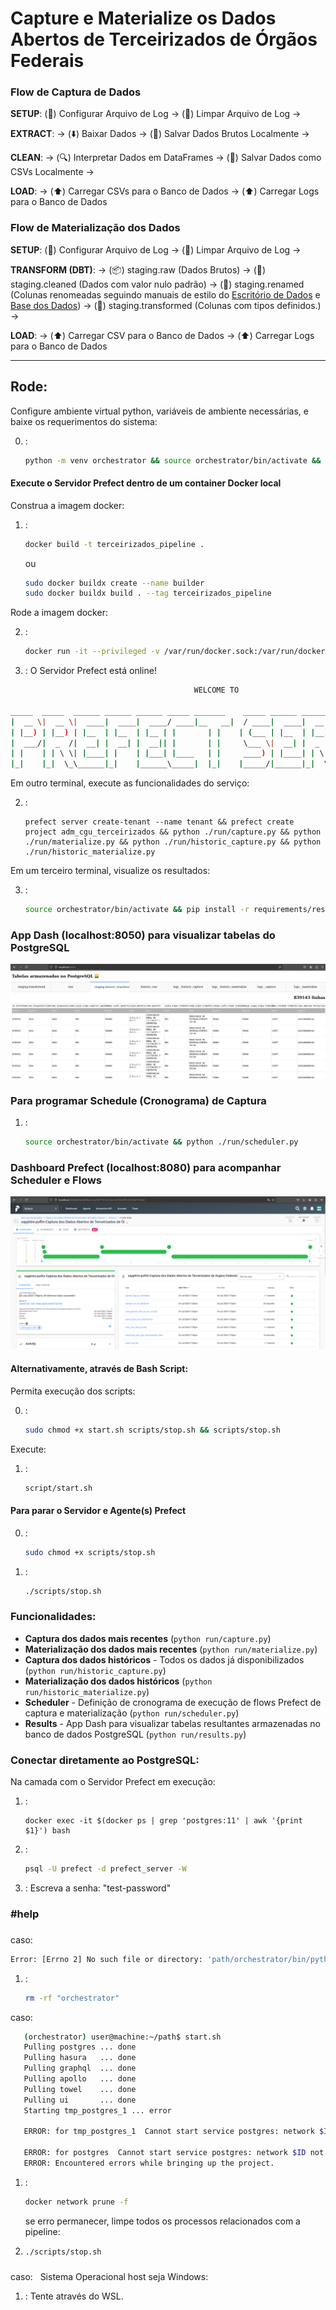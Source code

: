 <!-- # Desafio Engenheiro de Dados @ Escritório de Dados -->
# Capture e Materialize os Dados Abertos de Terceirizados de Órgãos Federais

### Flow de Captura de Dados
**SETUP**:
(🔧) Configurar Arquivo de Log -> (🧹) Limpar Arquivo de Log ->

**EXTRACT**:
 -> (⬇️) Baixar Dados -> (💾) Salvar Dados Brutos Localmente ->

**CLEAN**:
 -> (🔍) Interpretar Dados em DataFrames -> (📝) Salvar Dados como CSVs Localmente ->

**LOAD**:
 -> (⬆️) Carregar CSVs para o Banco de Dados -> (⬆️) Carregar Logs para o Banco de Dados

### Flow de Materialização dos Dados

**SETUP**:
    (🔧) Configurar Arquivo de Log -> (🧹) Limpar Arquivo de Log  ->

**TRANSFORM (DBT)**:
    -> (📦) staging.raw (Dados Brutos) -> (🧼) staging.cleaned (Dados com valor nulo padrão) -> 
    (📝) staging.renamed (Colunas renomeadas seguindo manuais de estilo do [Escritório de Dados](https://docs.dados.rio/guia-desenvolvedores/manual-estilo/#nome-e-ordem-das-colunas) e [Base dos Dados](https://basedosdados.github.io/mais/style_data/)) -> (🔧) staging.transformed (Colunas com tipos definidos.) ->

**LOAD**:
    -> (⬆️) Carregar CSV para o Banco de Dados -> (⬆️) Carregar Logs para o Banco de Dados

---
## Rode:

Configure ambiente virtual python, variáveis de ambiente necessárias, e baixe os requerimentos do sistema:

0. :
   ```sh
   python -m venv orchestrator && source orchestrator/bin/activate && cp .env.example .env && pip install -r requirements/start.txt
   ```

#### Execute o Servidor Prefect dentro de um container Docker local

Construa a imagem docker:

1. : 
   ```sh
   docker build -t terceirizados_pipeline .
   ```
   ou
   ```sh
   sudo docker buildx create --name builder
   sudo docker buildx build . --tag terceirizados_pipeline
   ```
Rode a imagem docker:

2. : 
   ```sh
   docker run -it --privileged -v /var/run/docker.sock:/var/run/docker.sock -p 8080:8080 -p 8050:8050 -p 4200:4200 terceirizados_pipeline
   ```

3. :
   O Servidor Prefect está online!

```sh
                                         WELCOME TO

_____  _____  ______ ______ ______ _____ _______    _____ ______ _______      ________ _____
|  __ \|  __ \|  ____|  ____|  ____/ ____|__   __|  / ____|  ____|  __ \ \    / /  ____|  __ \
| |__) | |__) | |__  | |__  | |__ | |       | |    | (___ | |__  | |__) \ \  / /| |__  | |__) |
|  ___/|  _  /|  __| |  __| |  __|| |       | |     \___ \|  __| |  _  / \ \/ / |  __| |  _  /
| |    | | \ \| |____| |    | |___| |____   | |     ____) | |____| | \ \  \  /  | |____| | \ \
|_|    |_|  \_\______|_|    |______\_____|  |_|    |_____/|______|_|  \_\  \/   |______|_|  \_\

```

Em outro terminal, execute as funcionalidades do serviço:

2. :
   ```
   prefect server create-tenant --name tenant && prefect create project adm_cgu_terceirizados && python ./run/capture.py && python ./run/materialize.py && python ./run/historic_capture.py && python ./run/historic_materialize.py
   ```

Em um terceiro terminal, visualize os resultados:

3. :
   ```sh
   source orchestrator/bin/activate && pip install -r requirements/results.txt && python ./run/results.py
   ```

### App Dash (localhost:8050) para visualizar tabelas do PostgreSQL
![dash_visualization_staging_transformed](images/dash_visualization_staging_historic_transformed.png)

### Para programar Schedule (Cronograma) de Captura

1. :
   ```sh
   source orchestrator/bin/activate && python ./run/scheduler.py
   ```

### Dashboard Prefect (localhost:8080) para acompanhar Scheduler e Flows
![prefect_dashboard_capture_flow_visualization](images/prefect_dashboard_capture_flow_visualization.png)


#### Alternativamente, através de Bash Script:

Permita execução dos scripts:

0. :
   ```sh
   sudo chmod +x start.sh scripts/stop.sh && scripts/stop.sh
   ```
Execute:

1. :
   ```sh
   script/start.sh
   ```

#### Para parar o Servidor e Agente(s) Prefect

0. :
   ```sh
   sudo chmod +x scripts/stop.sh
   ```

1. :
   ```sh
   ./scripts/stop.sh
   ```

### Funcionalidades:
- **Captura dos dados mais recentes** (`python run/capture.py`)
- **Materialização dos dados mais recentes** (`python run/materialize.py`)
- **Captura dos dados históricos** - Todos os dados já disponibilizados (`python run/historic_capture.py`)
- **Materialização dos dados históricos** (`python run/historic_materialize.py`)
- **Scheduler** - Definição de cronograma de execução de flows Prefect de captura e materialização (`python run/scheduler.py`)
- **Results** - App Dash para visualizar tabelas resultantes armazenadas no banco de dados PostgreSQL (`python run/results.py`)

### Conectar diretamente ao PostgreSQL:

Na camada com o Servidor Prefect em execução:

1. : 
   ```
   docker exec -it $(docker ps | grep 'postgres:11' | awk '{print $1}') bash
   ```
2. :
   ```sh
   psql -U prefect -d prefect_server -W
   ```
3. :
Escreva a senha: "test-password"

### #help
###
caso:
   ```sh
   Error: [Errno 2] No such file or directory: 'path/orchestrator/bin/python'
   ```

1. :
   ```sh
   rm -rf "orchestrator"
   ```

caso:
```sh
   (orchestrator) user@machine:~/path$ start.sh
   Pulling postgres ... done
   Pulling hasura   ... done
   Pulling graphql  ... done
   Pulling apollo   ... done
   Pulling towel    ... done
   Pulling ui       ... done
   Starting tmp_postgres_1 ... error

   ERROR: for tmp_postgres_1  Cannot start service postgres: network $ID not found

   ERROR: for postgres  Cannot start service postgres: network $ID not found
   ERROR: Encountered errors while bringing up the project.
   ```
1. :
   ```sh
   docker network prune -f
   ```

   se erro permanecer, limpe todos os processos relacionados com a pipeline:
1. 
   ```sh
   ./scripts/stop.sh
   ```

###

caso:
&nbsp; Sistema Operacional host seja Windows:

1. :
   Tente através do WSL.
